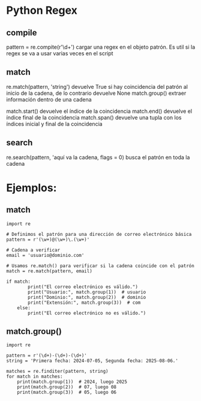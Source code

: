 # Python Regex

## compile
pattern = re.compite(r'\d+')	cargar una regex en el objeto patrón. Es util si la regex se va a usar varias veces en el script

## match
re.match(pattern, 'string')	devuelve True si hay coincidencia del patrón al inicio de la cadena, de lo contrario devuelve None
match.group()			extraer información dentro de una cadena


match.start()			devuelve el índice de la coincidencia
match.end()			devuelve el índice final de la coincidencia
match.span()			devuelve una tupla con los índices inicial y final de la coincidencia


## search
re.search(pattern, 'aquí va la cadena, flags = 0)	busca el patrón en toda la cadena

# Ejemplos:
## match
	import re

	# Definimos el patrón para una dirección de correo electrónico básica
	pattern = r'(\w+)@(\w+)\.(\w+)'

	# Cadena a verificar
	email = 'usuario@dominio.com'

	# Usamos re.match() para verificar si la cadena coincide con el patrón
	match = re.match(pattern, email)

	if match:
	    	print("El correo electrónico es válido.")
	    	print("Usuario:", match.group(1))  # usuario
	    	print("Dominio:", match.group(2))  # dominio
	    	print("Extensión:", match.group(3))  # com
	    else:
	    	print("El correo electrónico no es válido.")


## match.group()
	import re

	pattern = r'(\d+)-(\d+)-(\d+)'
	string = 'Primera fecha: 2024-07-05, Segunda fecha: 2025-08-06.'

	matches = re.finditer(pattern, string)
	for match in matches:
	    print(match.group(1))  # 2024, luego 2025
	    print(match.group(2))  # 07, luego 08
	    print(match.group(3))  # 05, luego 06
